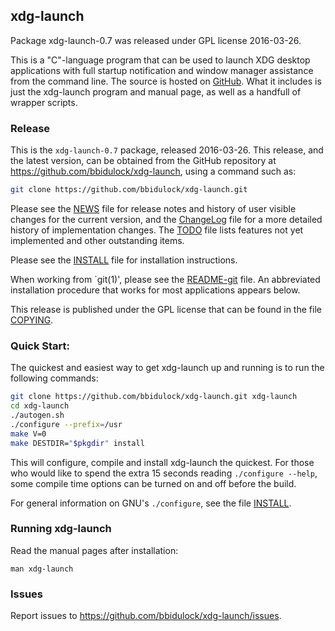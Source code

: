 
## xdg-launch

Package xdg-launch-0.7 was released under GPL license 2016-03-26.

This is a "C"-language program that can be used to launch XDG desktop
applications with full startup notification and window manager
assistance from the command line.  The source is hosted on
[GitHub](https://github.com/bbidulock/xdg-launch).  What it includes is
just the xdg-launch program and manual page, as well as a handfull of
wrapper scripts.


### Release

This is the `xdg-launch-0.7` package, released 2016-03-26.  This release,
and the latest version, can be obtained from the GitHub repository at
https://github.com/bbidulock/xdg-launch, using a command such as:

```bash
git clone https://github.com/bbidulock/xdg-launch.git
```

Please see the [NEWS](NEWS) file for release notes and history of user visible
changes for the current version, and the [ChangeLog](ChangeLog) file for a more
detailed history of implementation changes.  The [TODO](TODO) file lists
features not yet implemented and other outstanding items.

Please see the [INSTALL](INSTALL) file for installation instructions.

When working from `git(1)', please see the [README-git](README-git) file.  An
abbreviated installation procedure that works for most applications
appears below.

This release is published under the GPL license that can be found in
the file [COPYING](COPYING).

### Quick Start:

The quickest and easiest way to get xdg-launch up and running is to run
the following commands:

```bash
git clone https://github.com/bbidulock/xdg-launch.git xdg-launch
cd xdg-launch
./autogen.sh
./configure --prefix=/usr
make V=0
make DESTDIR="$pkgdir" install
```

This will configure, compile and install xdg-launch the quickest.  For
those who would like to spend the extra 15 seconds reading `./configure
--help`, some compile time options can be turned on and off before the
build.

For general information on GNU's `./configure`, see the file [INSTALL](INSTALL).

### Running xdg-launch

Read the manual pages after installation:

    man xdg-launch

### Issues

Report issues to https://github.com/bbidulock/xdg-launch/issues.

